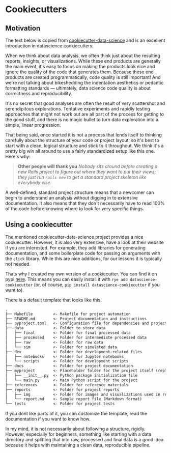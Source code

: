# Cookiecutters

## Motivation

The text below is copied from [cookiecutter-data-science](https://drivendata.github.io/cookiecutter-data-science/) and is an excellent introduction in datascience cookiecutters:

When we think about data analysis, we often think just about the resulting reports, insights, or visualizations. While these end products are generally the main event, it's easy to focus on making the products look nice and ignore the quality of the code that generates them. Because these end products are created programmatically, code quality is still important! And we're not talking about bikeshedding the indentation aesthetics or pedantic formatting standards — ultimately, data science code quality is about correctness and reproducibility.

It's no secret that good analyses are often the result of very scattershot and serendipitous explorations. Tentative experiments and rapidly testing approaches that might not work out are all part of the process for getting to the good stuff, and there is no magic bullet to turn data exploration into a simple, linear progression.

That being said, once started it is not a process that lends itself to thinking carefully about the structure of your code or project layout, so it's best to start with a clean, logical structure and stick to it throughout. We think it's a pretty big win all around to use a fairly standardized setup like this one. Here's why:

> **Other people will thank you**
> *Nobody sits around before creating a new Rails project to figure out where they want to put their views; they just run `rails new` to get a standard project skeleton like everybody else.*

A well-defined, standard project structure means that a newcomer can begin to understand an analysis without digging in to extensive documentation. It also means that they don't necessarily have to read 100% of the code before knowing where to look for very specific things.

## Using a cookiecutter

The mentioned cookiecutter-data-science project provides a nice cookiecutter.
However, it is also very extensive, have a look at their website if you are interested.
For example, they add libraries for generating documentation, and some boilerplate code for
passing on arguments with the `click` library. While this are nice additions, for our lessons it is
typically not needed.

Thats why I created my own version of a cookiecutter.
You can find it on pypi [here](https://pypi.org/project/datascience-cookiecutter/).
This means you can easily install it with `rye add datascience-cookiecutter` (or, of course,
`pip install datascience-cookiecutter` if you want to).

There is a default template that looks like this:

```markdown
.
├── Makefile         <- Makefile for project automation
├── README.md        <- Project documentation and instructions
├── pyproject.toml   <- Configuration file for dependencies and project metadata
├── data             <- Folder to store data
│   ├── final        <- Folder for final processed data
│   ├── processed    <- Folder for intermediate processed data
│   ├── raw          <- Folder for raw data
│   └── sim          <- Folder for simulated data
├── dev              <- Folder for development-related files
│   ├── notebooks    <- Folder for Jupyter notebooks
│   └── scripts      <- Folder for development scripts
├── docs             <- Folder for project documentation
├── myproject        <- Placeholder folder for the project itself (replaced with your project name)
│   ├── __init__.py  <- Python package initialization file
│   └── main.py      <- Main Python script for the project
├── references       <- Folder for reference materials
├── reports          <- Folder for project reports
│   ├── img          <- Folder for images and visualizations used in reports
│   └── report.md    <- Sample report file (Markdown format)
└── tests            <- Folder for project tests
```

If you dont like parts of it, you can customize the template, read the documentation if you want to know how.

In my mind, it is not necessarily about following a structure, rigidly.
However, especially for beginners, something like starting with a data directory and splitting that into raw, processed and final data is a good idea because it helps with maintaining a clean data, reproducible pipeline.

